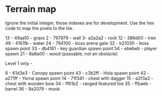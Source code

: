 # Terrain map

Ignore the initial integer, those indexes are for development. Use the hex code to map the pixels to the tile.

13 - 49aa10 - grass
2 - 797979 - wall
3- a2a2a2 - rock
12 - 386d00 - tree
49 - 4161fb - water
24 - 794100 - boss arena gate
32 - b21030 - boss spawn point
33 - db4161 - key guardian spawn point
54 - ebebeb - player spawn
21 - 8a8a00 - wood (passable, not an obstacle)

Level 1 only -

6 - 61d3e3 - Canopy spawn point
43 - c3b2ff - Hola spawn point
42 - a271ff - Yorna spawn point
14 - 71f341 - chest with dagger
15 - a2f3a2 - chest with wooden bow
34 - ff61b2 - ranged featured foe
35 - ffbaeb - barrel
36 - 9a2079 - mook
